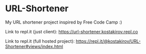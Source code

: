 # URL-Shortener

My URL shortener project inspired by Free Code Camp :)

Link to repl.it (just client):
https://url-shortener.kostakirov.repl.co

Link to repl.it (full hosted project):
https://repl.it/@kostakirov/URL-Shortener#views/index.html


